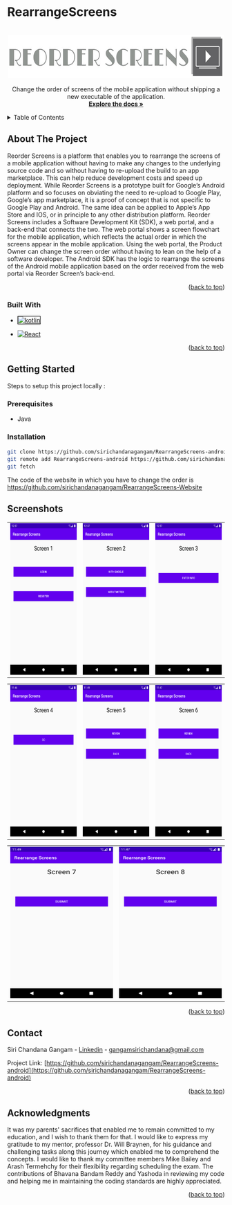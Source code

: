# RearrangeScreens
<!-- Improved compatibility of back to top link: See: https://github.com/othneildrew/Best-README-Template/pull/73 -->
<a name="readme-top"></a>
<!--
*** Thanks for checking out the Best-README-Template. If you have a suggestion
*** that would make this better, please fork the repo and create a pull request
*** or simply open an issue with the tag "enhancement".
*** Don't forget to give the project a star!
*** Thanks again! Now go create something AMAZING! :D
-->



<!-- PROJECT SHIELDS -->
<!--
*** I'm using markdown "reference style" links for readability.
*** Reference links are enclosed in brackets [ ] instead of parentheses ( ).
*** See the bottom of this document for the declaration of the reference variables
*** for contributors-url, forks-url, etc. This is an optional, concise syntax you may use.
*** https://www.markdownguide.org/basic-syntax/#reference-style-links
-->



<!-- PROJECT LOGO -->
<br />
<div align="center">
  <a href="https://github.com/sirichandanagangam/RearrangeScreens-android">
    <img src="logo.png" alt="Logo" width="500" height="100">
  </a>

  <p align="center">
    Change the order of screens of the mobile application without shipping a new executable of the application.
    <br />
    <a href="https://oregonstate-innovationlab.atlassian.net/wiki/spaces/RS/pages/29949953/PRODUCT+REQUIREMENTS"><strong>Explore the docs »</strong></a>
  </p>
</div>

<!-- TABLE OF CONTENTS -->
<details>
  <summary>Table of Contents</summary>
  <ol>
    <li>
      <a href="#about-the-project">About The Project</a>
      <ul>
        <li><a href="#built-with">Built With</a></li>
      </ul>
    </li>
    <li>
      <a href="#getting-started">Getting Started</a>
      <ul>
        <li><a href="#prerequisites">Prerequisites</a></li>
        <li><a href="#installation">Installation</a></li>
      </ul>
    </li>
    <li><a href="#contact">Contact</a></li>
    <li><a href="#acknowledgments">Acknowledgments</a></li>
  </ol>
</details>



<!-- ABOUT THE PROJECT -->
## About The Project
Reorder Screens is a platform that enables you to rearrange the screens of a mobile application without having to make any changes to the underlying source code and so without having to re-upload the build to an app marketplace. This can help reduce development costs and speed up deployment. While Reorder Screens is a prototype built for Google’s Android platform and so focuses on obviating the need to re-upload to Google Play, Google’s app marketplace, it is a proof of concept that is not specific to Google Play and Android. The same idea can be applied to Apple’s App Store and IOS, or in principle to any other distribution platform. Reorder Screens includes a Software Development Kit (SDK), a web portal, and a back-end that connects the two. The web portal shows a screen flowchart for the mobile application, which reflects the actual order in which the screens appear in the mobile application. Using the web portal, the Product Owner can change the screen order without having to lean on the help of a software developer. The Android SDK has the logic to rearrange the screens of the Android mobile application based on the order received from the web portal via Reorder Screen’s back-end.

<p align="right">(<a href="#readme-top">back to top</a>)</p>



### Built With
* <a href="https://mockk.io/doc/kotlin-logo.png" target="_blank"><img src="https://mockk.io/doc/kotlin-logo.png" width="87" height="50" alt=" kotlin" style="border:1px solid black;" /></a>

* [![React][React.js]][React-url]

<p align="right">(<a href="#readme-top">back to top</a>)</p>



<!-- GETTING STARTED -->
## Getting Started
Steps to setup this project locally : 

### Prerequisites
* Java

### Installation
```sh
git clone https://github.com/sirichandanagangam/RearrangeScreens-android.git
git remote add RearrangeScreens-android https://github.com/sirichandanagangam/RearrangeScreens-android.git
git fetch
```
The code of the website in which you have to change the order is https://github.com/sirichandanagangam/RearrangeScreens-Website
<!-- USAGE EXAMPLES -->
## Screenshots
<table>
  
<td>
<img src="1.png" alt="Logo" width="250" height="350">
  </td>
  <td>
<img src="2.png" alt="Logo" width="250" height="350">
  </td>
  <td>
<img src="3.png" alt="Logo" width="250" height="350">
  </td>
</table>
<table>
 
 <td> 
<img src="4.png" alt="Logo" width="250" height="350">
  </td>
  <td>
<img src="5.png" alt="Logo" width="250" height="350">
  </td>
  <td>
<img src="6.png" alt="Logo" width="250" height="350">
  </td>
 </table>
 <table>
  <td>
<img src="7.png" alt="Logo" width="250" height="350">
    </td>
    <td>
<img src="8.png" alt="Logo" width="250" height="350">
</td>
</th>
</table>


<p align="right">(<a href="#readme-top">back to top</a>)</p>


<!-- CONTACT -->
## Contact

Siri Chandana Gangam - [Linkedin](https://www.linkedin.com/in/siri-chandana-gangam-b27716157/) - gangamsirichandana@gmail.com

Project Link: [https://github.com/sirichandanagangam/RearrangeScreens-android](https://github.com/sirichandanagangam/RearrangeScreens-android)

<p align="right">(<a href="#readme-top">back to top</a>)</p>



<!-- ACKNOWLEDGMENTS -->
## Acknowledgments
It was my parents' sacrifices that enabled me to remain committed to my education, and I wish to thank them for that. I would like to express my gratitude to my mentor, professor Dr. Will Braynen, for his guidance and challenging tasks along this journey which enabled me to comprehend the concepts. I would like to thank my committee members Mike Bailey and Arash Termehchy for their flexibility regarding scheduling the exam. The contributions of Bhavana Bandam Reddy and Yashoda in reviewing my code and helping me in maintaining the coding standards are highly appreciated.

<p align="right">(<a href="#readme-top">back to top</a>)</p>



<!-- MARKDOWN LINKS & IMAGES -->
<!-- https://www.markdownguide.org/basic-syntax/#reference-style-links -->
[linkedin-url]: https://www.linkedin.com/in/siri-chandana-gangam-b27716157/
[React.js]: https://img.shields.io/badge/React-20232A?style=for-the-badge&logo=react&logoColor=61DAFB
[Kotlin]: https://mockk.io/doc/kotlin-logo.png
[React-url]:https://reactjs.org/
[Kotlin-url]:https://kotlinlang.org/

